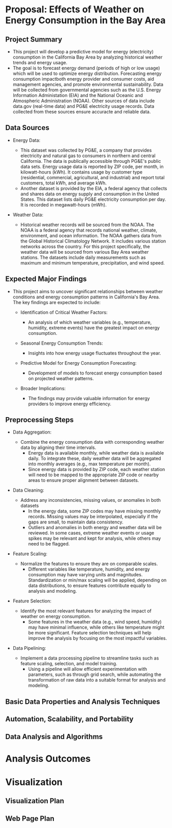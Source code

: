 # Proposal: Effects of Weather on Energy Consumption in the Bay Area

## Project Summary
<!--- Write a summary of your project including the project goals, broader impacts, and data sources -->

- This project will develop a predictive model for energy (electricity) consumption in the California Bay Area by analyzing historical weather trends and energy usage.
- The goal is to forecast energy demand (periods of high or low usage) which will be used to optimize energy distribution. Forecasting energy consumption impactboth energy provider and consumer costs, aid management agencies, and promote environmental sustainability. Data will be collected from governmental agencies such as the U.S. Energy Information Administation (EIA) and the National Oceanic and Atmospheric Administration (NOAA). Other sources of data include data.gov (real-time data) and PG&E electricity usage records. Data collected from these sources ensure accuracte and reliable data.



## Data Sources
<!--- List data sources, including the existing datasets and anything you are going to collect by yourself. It is expected to combine two or more data sources in your project. -->
<!--- Each dataset should be briefly explained: what kinds of data are available, who collected the dataset, how the data was collected. -->

- Energy Data:
	- This dataset was collected by PG&E, a company that provides electricity and natural gas to consumers in northern and central California. The data is publically accessible through PG&E's public data sets. Energy usage data is reported by ZIP code, per month, in kilowatt-hours (kWh). It contains usage by customer type (residential, commercial, agricultural, and industrial) and report total customers, total kWh, and average kWh. 
	- Another dataset is provided by the EIA, a federal agency that collects and shares data on energy supply and consumption in the United States. This dataset lists daily PG&E electricity consumption per day. It is recorded in megawatt-hours (mWh). 

- Weather Data:
	- Historical weather records will be sourced from the NOAA. The NOAA is a federal agency that records national weather, climate, environment, and ocean information. The NOAA gathers data from the Global Historical Climatology Network. It includes various station networks across the country. For this project specifically, the weather data will be sourced from various Bay Area weather stations. The datasets include daily measurements such as maximum and minimum temperature, precipitation, and wind speed. 



## Expected Major Findings
<!--- List and explain what information you want to obtain in this project. Explain how valuable this project could be based on the objective discussion. You may want to list main claims and questions you want to answer through the project. -->

- This project aims to uncover significant relationships between weather conditions and energy consumption patterns in California's Bay Area. The key findings are expected to include:
	- Identification of Critical Weather Factors:
		- An analysis of which weather variables (e.g., temperature, humidity, extreme events) have the greatest impact on energy consumption.

	- Seasonal Energy Consumption Trends:
		- Insights into how energy usage fluctuates throughout the year.

	- Predictive Model for Energy Consumption Forecasting:
		- Development of models to forecast energy consumption based on projected weather patterns.

	- Broader Implications:
		- The findings may provide valuable information for energy providers to improve energy efficiency.



## Preprocessing Steps
<!--- List major preprocessing steps needed for the datasets and explain why. -->

- Data Aggregation:
	- Combine the energy consumption data with corresponding weather data by aligning their time intervals.
		- Energy data is available monthly, while weather data is available daily. To integrate these, daily weather data will be aggregated into monthly averages (e.g., max temperature per month).
		- Since energy data is provided by ZIP code, each weather station will need to be mapped to the appropriate ZIP code or nearby areas to ensure proper alignment between datasets.

- Data Cleaning:
	- Address any inconsistencies, missing values, or anomalies in both datasets
		- In the energy data, some ZIP codes may have missing monthly records. Missing values may be interpolated, especially if the gaps are small, to maintain data consistency.
		- Outliers and anomalies in both energy and weather data will be reviewed. In some cases, extreme weather events or usage spikes may be relevant and kept for analysis, while others may need to be flagged.

- Feature Scaling:
	- Normalize the features to ensure they are on comparable scales.
		- Different variables like temperature, humidity, and energy consumption may have varying units and magnitudes. Standardization or min/max scaling will be applied, depending on data distributions, to ensure features contribute equally to analysis and modeling.

- Feature Selection:
	- Identify the most relevant features for analyzing the impact of weather on energy consumption.
		- Some features in the weather data (e.g., wind speed, humidity) may have minimal influence, while others like temperature might be more significant. Feature selection techniques will help improve the analysis by focusing on the most impactful variables.

- Data Pipelining:
	- Implement a data processing pipeline to streamline tasks such as feature scaling, selection, and model training.
		- Using a pipeline will allow efficient experimentation with parameters, such as through grid search, while automating the transformation of raw data into a suitable format for analysis and modeling.



<!--- 
----------
The following sections should be used for the full proposal document. These are not required for the proposal draft discussion.
----------
-->




## Basic Data Properties and Analysis Techniques
<!--- Based on the lectures on "Exploratory Data Analysis" and "Data and Sampling", list and explain what types of basic statistical analysis you plan to provide to give the meta information and overall picture of the datasets. -->



## Automation, Scalability, and Portability
<!--- Assume that newer datasets will become available from the same source in future, or you need to ask your colleague to inherit this project. What will be major challenges? List and explain technical and implementational practices you will use to enhance automation, scalability, and portability aspects of the project. -->




<!--- 
----------
The following sections should be used for the analysis planning. These are not required for the proposal document submission.
----------
-->



## Data Analysis and Algorithms
<!--- List and describe what types of (advanced) analysis you plan to conduct. This section should be tied back to the expected major findings. (If needed, you can update the findings section.) When selecting algorithms to obtain the analysis results, provide a brief explanation of the algorithmic properties and logic. You should clearly define the inputs and outputs of each algorithm. -->




<!--- 
----------
The following sections should be used for the analysis outcome presentation. These are not required for the analysis plan submission.
----------
-->
# Analysis Outcomes
<!--- Explain the analysis you conducted and show the results. Discuss how the data, your analysis, and/or visualization can support the claims or findings. What will be the recommendations or suggestions you can make based on the results? Use bullet points, tables, and figures (if possible) to increase the readability of the document. -->



<!--- 
----------
The following sections should be used for the visualization planning. These are not required for the analysis outcome presentation.
----------
-->


# Visualization
## Visualization Plan
<!--- List and explain what types of plots you plan to provide and what you are trying to show through the diagrams. You should explore the best way to visualize the information and message based on the lectures on visualization and related topics. It is required to have at least two interactive graphing and five static plots. -->

## Web Page Plan
<!--- Explain how many pages you will have in total and what content will be shown in each page. (Each diagram discussed above should be given a proper location in this section. Also, it is required to have (1) "Project Objective" page, which explains the main goals and data sources, and (2) "Analytical Methods" page, where you explain the major techniques used in the project and provide further references. -->
